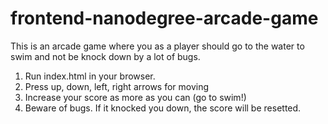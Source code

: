frontend-nanodegree-arcade-game
===============================

This is an arcade game where you as a player should go to the water to swim
and not be knock down by a lot of bugs.

1. Run index.html in your browser.
2. Press up, down, left, right arrows for moving
3. Increase your score as more as you can (go to swim!)
4. Beware of bugs. If it knocked you down, the score will be resetted.
